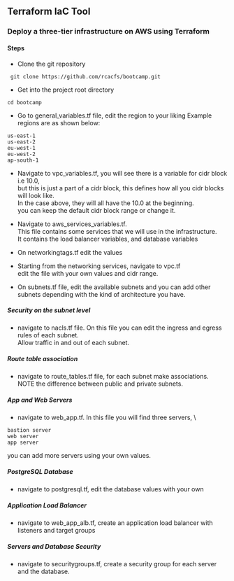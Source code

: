 ## Terraform IaC Tool

### Deploy a three-tier infrastructure on AWS using Terraform

#### Steps
- Clone the git repository

``` git clone https://github.com/rcacfs/bootcamp.git```

- Get into the project root directory

``` cd bootcamp ```

- Go to general_variables.tf file, edit the region to your liking
Example regions are as shown below:
```
us-east-1
us-east-2
eu-west-1
eu-west-2
ap-south-1
```

- Navigate to vpc_variables.tf, you will see there is a variable for cidr block i.e 10.0, \
but this is just a part of a cidr block, this defines how all you cidr blocks will look like. \
In the case above, they will all have the 10.0 at the beginning. \
you can keep the default cidr block range or change it.

- Navigate to aws_services_variables.tf.\
 This file contains some services that we will use in the infrastructure. \
 It contains the load balancer variables, and database variables

- On networkingtags.tf edit the values

- Starting from the networking services, navigate to vpc.tf \
edit the file with your own values and cidr range.

- On subnets.tf file, edit the available subnets and you can add other subnets depending with the kind of architecture you have.

##### Security on the subnet level
- navigate to nacls.tf file. On this file you can edit the ingress and egress rules of each subnet.\
 Allow traffic in and out of each subnet.

##### Route table association
- navigate to route_tables.tf file, for each subnet make associations. \
NOTE the difference between public and private subnets.

##### App and Web Servers
- navigate to web_app.tf. In this file you will find three servers, \
```
bastion server
web server
app server
```

you can add more servers using your own values.

##### PostgreSQL Database
- navigate to postgresql.tf, edit the database values with your own

##### Application Load Balancer
- navigate to web_app_alb.tf, create an application load balancer with listeners and target groups

##### Servers and Database Security
- navigate to securitygroups.tf, create a security group for each server and the database.




